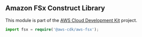 ## Amazon FSx Construct Library

This module is part of the [AWS Cloud Development Kit](https://github.com/awslabs/aws-cdk) project.

```ts
import fsx = require('@aws-cdk/aws-fsx');
```
